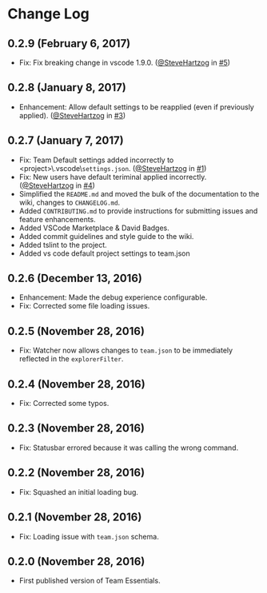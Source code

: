 # Change Log

## 0.2.9 (February 6, 2017)
  - Fix: Fix breaking change in vscode 1.9.0.  ([@SteveHartzog](https://github.com/stevehartzog) in [#5](https://github.com/SteveHartzog/team-essentials/issues/5))

## 0.2.8 (January 8, 2017)
  - Enhancement: Allow default settings to be reapplied (even if previously applied). ([@SteveHartzog](https://github.com/stevehartzog) in [#3](https://github.com/SteveHartzog/team-essentials/issues/3))

## 0.2.7 (January 7, 2017)
  - Fix: Team Default settings added incorrectly to \<project\>\\.vscode\\`settings.json`. ([@SteveHartzog](https://github.com/stevehartzog) in [#1](https://github.com/SteveHartzog/team-essentials/issues/1))
  - Fix: New users have default teriminal applied incorrectly. ([@SteveHartzog](https://github.com/stevehartzog) in [#4](https://github.com/SteveHartzog/team-essentials/issues/4))
  - Simplified the `README.md` and moved the bulk of the documentation to the wiki, changes to `CHANGELOG.md`.
  - Added `CONTRIBUTING.md` to provide instructions for submitting issues and feature enhancements.
  - Added VSCode Marketplace & David Badges.
  - Added commit guidelines and style guide to the wiki.
  - Added tslint to the project.
  - Added vs code default project settings to team.json

## 0.2.6 (December 13, 2016)
  - Enhancement: Made the debug experience configurable.
  - Fix: Corrected some file loading issues.

## 0.2.5 (November 28, 2016)
  - Fix: Watcher now allows changes to `team.json` to be immediately reflected in the `explorerFilter`.

## 0.2.4 (November 28, 2016)
  - Fix: Corrected some typos.

## 0.2.3 (November 28, 2016)
  - Fix: Statusbar errored because it was calling the wrong command.

## 0.2.2 (November 28, 2016)
  - Fix: Squashed an initial loading bug.

## 0.2.1 (November 28, 2016)
  - Fix: Loading issue with `team.json` schema.

## 0.2.0 (November 28, 2016)
  - First published version of Team Essentials.
